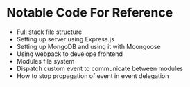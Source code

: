 # Notable Code For Reference
- Full stack file structure
- Setting up server using Express.js
- Setting up MongoDB and using it with Moongoose
- Using webpack to develope frontend
- Modules file system
- Dispatch custom event to communicate between modules
- How to stop propagation of event in event delegation
